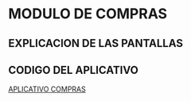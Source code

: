 # MODULO DE COMPRAS

## EXPLICACION DE LAS PANTALLAS



## CODIGO DEL APLICATIVO
[APLICATIVO COMPRAS](../mod_compra)


